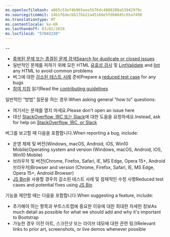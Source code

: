 ```yaml
---
ms.openlocfilehash: a065c53ef4b965eee5576dc4860208a53942979c
ms.sourcegitcommit: 24b1f6decbb17bb22a45166e5fdb0845c65af498
ms.translationtype: MT
ms.contentlocale: ko-KR
ms.lasthandoff: 03/01/2019
ms.locfileid: "57043230"
---
```

--

- [<span data-ttu-id="ba0f2-101">중복된 문제 또는 종결된 문제 검색</span><span class="sxs-lookup"><span data-stu-id="ba0f2-101">Search for duplicate or closed issues</span></span>](https://github.com/twbs/bootstrap/issues?utf8=%E2%9C%93&q=is%3Aissue)
- <span data-ttu-id="ba0f2-102">일반적인 문제를 피하기 위해 모든 HTML [유효성 검사](http://validator.w3.org/nu/) 및 [Lint](https://github.com/twbs/bootlint#in-the-browser)</span><span class="sxs-lookup"><span data-stu-id="ba0f2-102">[Validate](http://validator.w3.org/nu/) and [lint](https://github.com/twbs/bootlint#in-the-browser) any HTML to avoid common problems</span></span>
- <span data-ttu-id="ba0f2-103">버그에 대한 [감소된 테스트 사례](https://css-tricks.com/reduced-test-cases/) 준비</span><span class="sxs-lookup"><span data-stu-id="ba0f2-103">Prepare a [reduced test case](https://css-tricks.com/reduced-test-cases/) for any bugs</span></span>
- <span data-ttu-id="ba0f2-104">[참여 지침](https://github.com/twbs/bootstrap/blob/master/CONTRIBUTING.md) 읽기</span><span class="sxs-lookup"><span data-stu-id="ba0f2-104">Read the [contributing guidelines](https://github.com/twbs/bootstrap/blob/master/CONTRIBUTING.md)</span></span>

<span data-ttu-id="ba0f2-105">일반적인 “방법” 질문을 하는 경우:</span><span class="sxs-lookup"><span data-stu-id="ba0f2-105">When asking general "how to" questions:</span></span>

- <span data-ttu-id="ba0f2-106">여기서는 문제를 열지 마세요.</span><span class="sxs-lookup"><span data-stu-id="ba0f2-106">Please don't open an issue here</span></span>
- <span data-ttu-id="ba0f2-107">대신 [StackOverflow, IRC 또는 Slack](https://github.com/twbs/bootstrap/blob/master/README.md#community)에 대한 도움을 요청하세요.</span><span class="sxs-lookup"><span data-stu-id="ba0f2-107">Instead, ask for help on [StackOverflow, IRC, or Slack](https://github.com/twbs/bootstrap/blob/master/README.md#community)</span></span>

<span data-ttu-id="ba0f2-108">버그를 보고할 때 다음을 포함합니다.</span><span class="sxs-lookup"><span data-stu-id="ba0f2-108">When reporting a bug, include:</span></span>

- <span data-ttu-id="ba0f2-109">운영 체제 및 버전(Windows, macOS, Android, iOS, Win10 Mobile)</span><span class="sxs-lookup"><span data-stu-id="ba0f2-109">Operating system and version (Windows, macOS, Android, iOS, Win10 Mobile)</span></span>
- <span data-ttu-id="ba0f2-110">브라우저 및 버전(Chrome, Firefox, Safari, IE, MS Edge, Opera 15+, Android 브라우저)</span><span class="sxs-lookup"><span data-stu-id="ba0f2-110">Browser and version (Chrome, Firefox, Safari, IE, MS Edge, Opera 15+, Android Browser)</span></span>
- <span data-ttu-id="ba0f2-111">[JS Bin](https://jsbin.com)을 사용할 경우의 감소된 테스트 사례 및 잠재적인 수정 사항</span><span class="sxs-lookup"><span data-stu-id="ba0f2-111">Reduced test cases and potential fixes using [JS Bin](https://jsbin.com)</span></span>

<span data-ttu-id="ba0f2-112">기능을 제안할 때는 다음을 포함합니다.</span><span class="sxs-lookup"><span data-stu-id="ba0f2-112">When suggesting a feature, include:</span></span>

- <span data-ttu-id="ba0f2-113">추가해야 하는 항목과 부트스트랩에 중요한 이유에 대한 최대한 자세한 정보</span><span class="sxs-lookup"><span data-stu-id="ba0f2-113">As much detail as possible for what we should add and why it's important to Bootstrap</span></span>
- <span data-ttu-id="ba0f2-114">가능한 경우 이전 아트, 스크린샷 또는 라이브 데모에 대한 관련 링크</span><span class="sxs-lookup"><span data-stu-id="ba0f2-114">Relevant links to prior art, screenshots, or live demos whenever possible</span></span>
